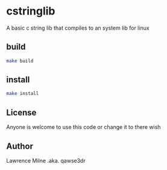 # cstringlib
A basic c string lib that compiles to an system lib for linux

## build
```bash
make build
```

## install
```bash
make install
```

## License
Anyone is welcome to use this code or change it to there wish

## Author
Lawrence Milne .aka. qawse3dr
